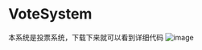 # VoteSystem
本系统是投票系统，下载下来就可以看到详细代码
![image](https://github.com/Superman-code/VoteSystem/new/master/index.png)
